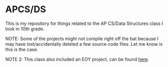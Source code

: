 # APCS/DS
This is my repository for things related to the AP CS/Data Structures class I took in 10th grade.

NOTE: Some of the projects might not compile right off the bat because I may have lost/accidentally deleted a few source code files. Let me know is this is the case.

NOTE 2: This class also included an EOY project, can be found [here](https://github.com/utk003/Arcade-Repo).
